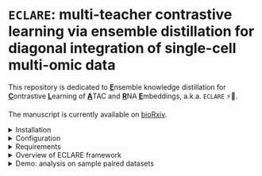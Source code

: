 # `ECLARE`: multi-teacher contrastive learning via ensemble distillation for diagonal integration of single-cell multi-omic data

This repository is dedicated to <ins>**E**</ins>nsemble knowledge distillation for <ins>**C**</ins>ontrastive <ins>**L**</ins>earning of <ins>**A**</ins>TAC and <ins>**R**</ins>NA <ins>**E**</ins>mbeddings, a.k.a. `ECLARE` :zap::cake:.

The manuscript is currently available on [bioRxiv](https://doi.org/10.1101/2025.01.24.634799).

<details>
<summary>Installation</summary>

1. First, clone the repository:

    ```bash
    git clone https://github.com/li-lab-mcgill/ECLARE.git
    cd ECLARE
    ```

2. Create a virtual environment (use Python 3.9.6 for best reproducibility):
    ```bash
    python -m venv eclare_env
    ```

3. Activate the virtual environment
    
    Windows
    ```bash
    eclare_env\Scripts\activate
    ```
    
    macOS and Linux
    ```bash 
    source eclare_env/bin/activate
    ```

    Git Bash on Windows
    ```bash
    source eclare_env/Scripts/activate
    ```

4. Install the package:
    For standard installation:
    ```bash
    pip install .
    ```

    For editable installation (recommended for development):
    ```bash
    pip install -e .
    ```
</details>

<details>
<summary>Configuration</summary>

Before running the application, you need to set up your configuration file. Follow these steps:

1. Copy the template configuration file:

    ```bash
    cp config/config_template.yaml config/config.yaml
    ```

2. Edit `config.yaml` to suit your environment. Update paths and settings as necessary:

    ```yaml
    active_environment: "local_directories"

    local_directories:
      outpath: "/your/custom/output/path"
      datapath: "/your/custom/data/path"
    ```
</details>

<details>
<summary>Requirements</summary>

- Python ≥ 3.9 (3.9.6 for best reproducibility)
- See `setup.py` for a complete list of dependencies
</details>

<details>
<summary>Overview of ECLARE framework</summary>

---



ECLARE (Ensemble knowledge distillation for Contrastive Learning of ATAC and RNA Embeddings) is a framework designed to integrate single-cell multi-omic data, specifically scRNA-seq and scATAC-seq data, through these key components:

1. **Multi-Teacher Knowledge Distillation**:
   - Multiple teacher models are trained on paired datasets (where RNA and ATAC data are available for the same cells)
   - These teachers then guide a student model that works with unpaired data
   - This approach helps transfer knowledge from well-understood paired samples to situations where only unpaired data is available

2. **Contrastive Learning**:
   - Uses a refined contrastive learning objective to learn representations of both RNA and ATAC data
   - Helps align features across different modalities (RNA and ATAC)
   - Enables the model to understand relationships between different data types

3. **Transport-based Loss**:
   - Implements a transport-based loss function for precise alignment between RNA and ATAC modalities
   - Helps ensure that the learned representations are biologically meaningful

The framework is particularly valuable because it:
- Addresses the common problem of limited paired multi-omic data
- Enables integration of unpaired data through knowledge transfer
- Preserves biological structure in the integrated data
- Facilitates downstream analyses like gene regulatory network inference

---

Figure 1 from manuscript: Overview of ECLARE

<div style="display: flex; justify-content: center; margin: 20px;">
  <div style="background: white; padding: 20px; border-radius: 8px;">
    <img src="fig1_landscape_no_alpha.png" alt="ECLARE Framework"/>
  </div>
</div>
</details>

<details>
<summary>Demo: analysis on sample paired datasets</summary>


We provide a demo notebook to analyze the sample paired datasets. This notebook is located in `scripts/sample_paired_datasets_analysis.ipynb`.

This analysis is based on using DLPFC_Anderson and DLPFC_Ma as source datasets and PFC_Zhu as target dataset. See Table 1 in the [manuscript](https://www.biorxiv.org/content/10.1101/2024.01.22.576482) for more details about datasets.

Sample data is available from Zenodo at https://doi.org/10.5281/zenodo.14794845. Instructions for downloading the data are available in the notebook.

</details>


